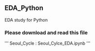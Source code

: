 ## EDA_Python

EDA study for Python

### Please download and read this file

'''
Seoul_Cycle : Seoul_Cylce_EDA.ipynb
'''


